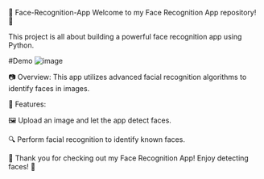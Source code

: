 🌟 Face-Recognition-App
Welcome to my Face Recognition App repository! 👋

This project is all about building a powerful face recognition app using Python.

#Demo
![image](https://github.com/i-Swati/Face-Recognition-App/assets/137554521/274fffd3-8e0d-43d6-9303-d614c69fedf1)


📷 Overview:
This app utilizes advanced facial recognition algorithms to identify faces in images. 


🌟 Features:

🖼️ Upload an image and let the app detect faces.

🔍 Perform facial recognition to identify known faces.



🎉 Thank you for checking out my Face Recognition App! Enjoy detecting faces! 👋
